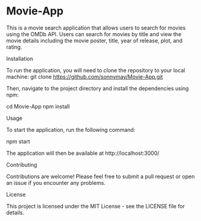 # Movie-App

This is a movie search application that allows users to search for movies using the OMDb API. Users can search for movies by title and view the movie details including the movie poster, title, year of release, plot, and rating.

Installation

To run the application, you will need to clone the repository to your local machine:
git clone https://github.com/sonnymay/Movie-App.git

Then, navigate to the project directory and install the dependencies using npm:

cd Movie-App
npm install


Usage

To start the application, run the following command:

npm start

The application will then be available at http://localhost:3000/

Contributing

Contributions are welcome! Please feel free to submit a pull request or open an issue if you encounter any problems.

License

This project is licensed under the MIT License - see the LICENSE file for details.

